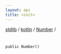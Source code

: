 ```yaml
---
layout: api
title: <init>
---
```

[stdlib](../../index.md) / [kotlin](../index.md) / [Number](index.md) / [<init>](_init_.md)

# <init>

```
public Number()
```
